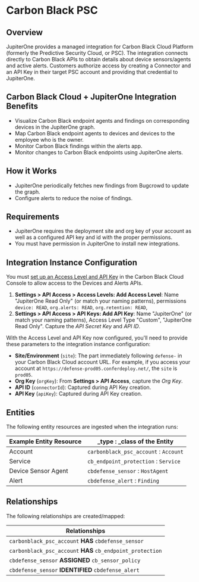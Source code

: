 # Carbon Black PSC

## Overview

JupiterOne provides a managed integration for Carbon Black Cloud Platform
(formerly the Predictive Security Cloud, or PSC). The integration connects
directly to Carbon Black APIs to obtain details about device sensors/agents and
active alerts. Customers authorize access by creating a Connector and an API Key
in their target PSC account and providing that credential to JupiterOne.

## Carbon Black Cloud + JupiterOne Integration Benefits

- Visualize Carbon Black endpoint agents and findings on corresponding devices
  in the JupiterOne graph.
- Map Carbon Black endpoint agents to devices and devices to the employee who is
  the owner.  
- Monitor Carbon Black findings within the alerts app.
- Monitor changes to Carbon Black endpoints using JupiterOne alerts.

## How it Works

- JupiterOne periodically fetches new findings from Bugcrowd to update the
  graph.
- Configure alerts to reduce the noise of findings.

## Requirements

- JupiterOne requires the deployment site and org key of your account as well as
  a configured API key and id with the proper permissions. 
- You must have permission in JupiterOne to install new integrations.

## Integration Instance Configuration

You must [set up an Access Level and API Key][1] in the Carbon Black Cloud
Console to allow access to the Devices and Alerts APIs.

1. **Settings > API Access > Access Levels: Add Access Level**: Name "JupiterOne
   Read Only" (or match your naming patterns), permissions `device: READ`,
   `org.alerts: READ`, `org.retention: READ`,
1. **Settings > API Access > API Keys: Add API Key**: Name "JupiterOne" (or
   match your naming patterns), Access Level Type "Custom", "JupiterOne Read
   Only". Capture the _API Secret Key_ and _API ID_.

With the Access Level and API Key now configured, you'll need to provide these
parameters to the integration instance configuration:

- **Site/Environment** (`site`): The part immediately following `defense-` in
  your Carbon Black Cloud account URL. For example, if you access your account
  at `https://defense-prod05.conferdeploy.net/`, the `site` is `prod05`.
- **Org Key** (`orgKey`): From **Settings > API Access**, capture the _Org Key_.
- **API ID** (`connectorId`): Captured during API Key creation.
- **API Key** (`apiKey`): Captured during API Key creation.

## Entities

The following entity resources are ingested when the integration runs:

| Example Entity Resource | \_type : \_class of the Entity        |
| ----------------------- | ------------------------------------- |
| Account                 | `carbonblack_psc_account` : `Account` |
| Service                 | `cb_endpoint_protection` : `Service`  |
| Device Sensor Agent     | `cbdefense_sensor` : `HostAgent`      |
| Alert                   | `cbdefense_alert` : `Finding`         |

## Relationships

The following relationships are created/mapped:

| Relationships                                              |
| ---------------------------------------------------------- |
| `carbonblack_psc_account` **HAS** `cbdefense_sensor`       | |
`carbonblack_psc_account` **HAS** `cb_endpoint_protection` | |
`cbdefense_sensor` **ASSIGNED** `cb_sensor_policy`         | |
`cbdefense_sensor` **IDENTIFIED** `cbdefense_alert`        |

[1]:
  https://developer.carbonblack.com/reference/carbon-black-cloud/authentication/

